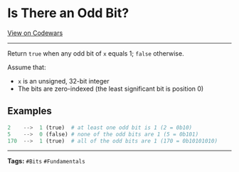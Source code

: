 # Is There an Odd Bit?

[View on Codewars](https://www.codewars.com/kata/5d6f49d85e45290016bf4718/python)

---

Return `true` when any odd bit of `x` equals 1; `false` otherwise.

Assume that:
- `x` is an unsigned, 32-bit integer
- The bits are zero-indexed (the least significant bit is position 0)

## Examples

```python
2    -->  1 (true)  # at least one odd bit is 1 (2 = 0b10)
5    -->  0 (false) # none of the odd bits are 1 (5 = 0b101)
170  -->  1 (true)  # all of the odd bits are 1 (170 = 0b10101010)
```

---

**Tags:** `#Bits` `#Fundamentals`